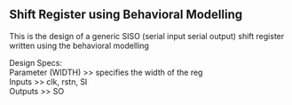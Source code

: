 ## Shift Register using Behavioral Modelling

This is the design of a generic SISO (serial input serial output) shift register written using the behavioral modelling

Design Specs:                                                                                                                                           
Parameter (WIDTH) >> specifies the width of the reg                                                                                                                                   
Inputs >> clk, rstn, SI                                                                                                                                   
Outputs >> SO
